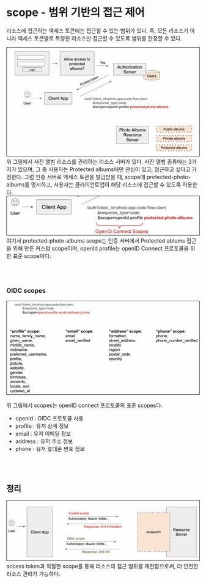 # scope - 범위 기반의 접근 제어

리소스에 접근하는 액세스 토큰에는 접근할 수 있는 범위가 있다. 즉, 모든 리소스가 아니라 액세스 토큰별로 특정한 리소스만 접근할 수 있도록 범위를 한정할 수 있다.

<img src="images/scope/scope intro.png" border="1px">
위 그림에서 사진 앨범 리소스를 관리하는 리소스 서버가 있다. 사진 앨범 종류에는 3가지가 있으며, 그 중 사용자는 Protected albums에만 관심이 있고, 접근하고 싶다고 가정한다. 그럼 인증 서버로 액세스 토큰을 발급받을 때, scope에 protected-photo-albums를 명시하고, 사용자는 클라이언트앱이 해당 리소스에 접근할 수 있도록 허용한다. 

<br/>

<img src="images/scope/scope intro2.png" border="1px">
여기서 protected-photo-albums scope는 인증 서버에서 Protected ablums 접근을 위해 만든 커스텀 scope이며, openId profile는 openID Connect 프로토콜을 위한 표준 scope이다.

<br/><br/>

### **OIDC scopes**
<img src="images/scope/OIDC scopes.png" border="1px">

위 그림에서 scopes는 openID connect 프로토콜의 표준 scopes다.

* openId : OIDC 프로토콜 사용
* profile : 유저 상세 정보
* email : 유저 이메일 정보
* address : 유저 주소 정보
* phone : 유저 휴대폰 번호 정보


<br/><br/>

## 정리

<img src="images/scope/scope intro3.png" border="1px">
access token과 적절한 scope를 통해 리소스의 접근 범위를 제한함으로써, 더 안전한 리소스 관리가 가능하다.